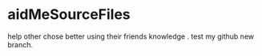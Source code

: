 # aidMeSourceFiles
help other chose better using their friends knowledge .
 test my github new branch.

